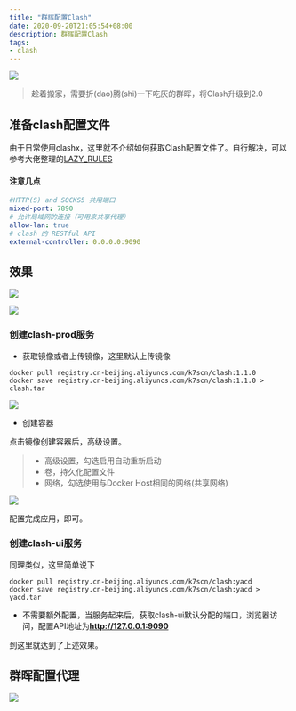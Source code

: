 ```yaml
---
title: "群晖配置Clash"
date: 2020-09-20T21:05:54+08:00
description: 群晖配置Clash
tags:
- clash
---
```


<!-- truncate -->

![](https://gitee.com/godu/blogimage/raw/master/blog/clash.png)

> 趁着搬家，需要折(dao)腾(shi)一下吃灰的群晖，将Clash升级到2.0

## 准备clash配置文件

由于日常使用clashx，这里就不介绍如何获取Clash配置文件了。自行解决，可以参考大佬整理的[LAZY_RULES](https://github.com/Hackl0us/SS-Rule-Snippet/blob/master/LAZY_RULES/clash.yaml)

#### 注意几点

```yaml
#HTTP(S) and SOCKS5 共用端口
mixed-port: 7890
# 允许局域网的连接（可用来共享代理）
allow-lan: true
# clash 的 RESTful API
external-controller: 0.0.0.0:9090
```

## 效果

![](https://gitee.com/godu/blogimage/raw/master/blog/20200920/qh01.jpg)

![](https://gitee.com/godu/blogimage/raw/master/blog/20200920/qh02.jpg)


### 创建clash-prod服务

- 获取镜像或者上传镜像，这里默认上传镜像

```
docker pull registry.cn-beijing.aliyuncs.com/k7scn/clash:1.1.0
docker save registry.cn-beijing.aliyuncs.com/k7scn/clash:1.1.0 > clash.tar
```

![](https://gitee.com/godu/blogimage/raw/master/blog/20200920/qh03.jpg)

- 创建容器

点击镜像创建容器后，高级设置。

> - 高级设置，勾选启用自动重新启动
> - 卷，持久化配置文件
> - 网络，勾选使用与Docker Host相同的网络(共享网络)



![](https://gitee.com/godu/blogimage/raw/master/blog/20200920/qh04.jpg)

配置完成应用，即可。


### 创建clash-ui服务

同理类似，这里简单说下

```
docker pull registry.cn-beijing.aliyuncs.com/k7scn/clash:yacd
docker save registry.cn-beijing.aliyuncs.com/k7scn/clash:yacd > yacd.tar
```

- 不需要额外配置，当服务起来后，获取clash-ui默认分配的端口，浏览器访问，配置API地址为**http://127.0.0.1:9090**

到这里就达到了上述效果。

## 群晖配置代理

![](https://gitee.com/godu/blogimage/raw/master/blog/20200920/qh05.jpg)


